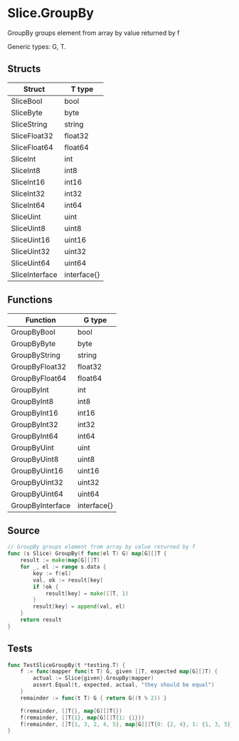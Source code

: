 # Slice.GroupBy

GroupBy groups element from array by value returned by f

Generic types: G, T.

## Structs

| Struct | T type |
| ------ | ------ |
| SliceBool | bool |
| SliceByte | byte |
| SliceString | string |
| SliceFloat32 | float32 |
| SliceFloat64 | float64 |
| SliceInt | int |
| SliceInt8 | int8 |
| SliceInt16 | int16 |
| SliceInt32 | int32 |
| SliceInt64 | int64 |
| SliceUint | uint |
| SliceUint8 | uint8 |
| SliceUint16 | uint16 |
| SliceUint32 | uint32 |
| SliceUint64 | uint64 |
| SliceInterface | interface{} |

## Functions

| Function | G type |
| -------- | ------ |
| GroupByBool | bool |
| GroupByByte | byte |
| GroupByString | string |
| GroupByFloat32 | float32 |
| GroupByFloat64 | float64 |
| GroupByInt | int |
| GroupByInt8 | int8 |
| GroupByInt16 | int16 |
| GroupByInt32 | int32 |
| GroupByInt64 | int64 |
| GroupByUint | uint |
| GroupByUint8 | uint8 |
| GroupByUint16 | uint16 |
| GroupByUint32 | uint32 |
| GroupByUint64 | uint64 |
| GroupByInterface | interface{} |

## Source

```go
// GroupBy groups element from array by value returned by f
func (s Slice) GroupBy(f func(el T) G) map[G][]T {
	result := make(map[G][]T)
	for _, el := range s.data {
		key := f(el)
		val, ok := result[key]
		if !ok {
			result[key] = make([]T, 1)
		}
		result[key] = append(val, el)
	}
	return result
}
```

## Tests

```go
func TestSliceGroupBy(t *testing.T) {
	f := func(mapper func(t T) G, given []T, expected map[G][]T) {
		actual := Slice{given}.GroupBy(mapper)
		assert.Equal(t, expected, actual, "they should be equal")
	}
	remainder := func(t T) G { return G((t % 2)) }

	f(remainder, []T{}, map[G][]T{})
	f(remainder, []T{1}, map[G][]T{1: {1}})
	f(remainder, []T{1, 3, 2, 4, 5}, map[G][]T{0: {2, 4}, 1: {1, 3, 5}})
}
```